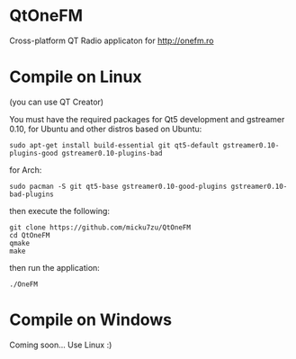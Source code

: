 QtOneFM
=======

Cross-platform QT Radio applicaton for http://onefm.ro


Compile on Linux
=================
(you can use QT Creator)

You must have the required packages for Qt5 development and gstreamer 0.10, for Ubuntu and other distros based on Ubuntu:

    sudo apt-get install build-essential git qt5-default gstreamer0.10-plugins-good gstreamer0.10-plugins-bad
    
for Arch:

    sudo pacman -S git qt5-base gstreamer0.10-good-plugins gstreamer0.10-bad-plugins

then execute the following:

    git clone https://github.com/micku7zu/QtOneFM
    cd QtOneFM
    qmake
    make

then run the application:

    ./OneFM


Compile on Windows
==================

Coming soon... Use Linux :)
